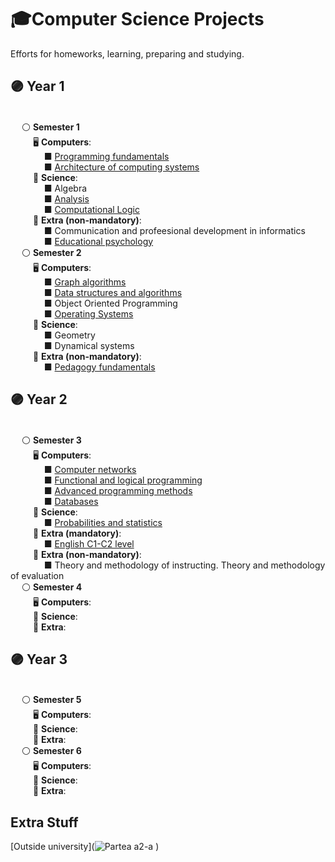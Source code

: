 # 🎓Computer Science Projects
Efforts for homeworks, learning, preparing and studying.
##  🟣 Year 1
<br/>  &emsp; ⚪ **Semester 1**
<br/> &emsp; &emsp; 🖥️ **Computers**:
<br/> &emsp; &emsp; &emsp;  ■ [Programming fundamentals](https://github.com/bloo404/University-Projects/tree/main/Semester%201/Programming%20fundamentals)
<br/>  &emsp; &emsp; &emsp; ■ [Architecture of computing systems](https://github.com/bloo404/University-Projects/tree/main/Semester%201/Architecture%20of%20computing%20systems)
<br/> &emsp; &emsp; 🧠 **Science**:
<br/>  &emsp; &emsp; &emsp; ■ Algebra
<br/>  &emsp; &emsp; &emsp; ■ [Analysis](https://github.com/bloo404/University-Projects/tree/main/Semester%201/Analysis)
<br/>  &emsp; &emsp; &emsp; ■ [Computational Logic](https://github.com/bloo404/University-Projects/tree/main/Semester%201/Computational%20logic)
<br/> &emsp; &emsp; 🎡 **Extra (non-mandatory)**:
<br/>  &emsp; &emsp; &emsp; ■ Communication and profeesional development in informatics
<br/>  &emsp; &emsp; &emsp; ■ [Educational psychology](https://github.com/bloo404/University-Projects/tree/main/Semester%201/Educational%20psychology)
<br/>  &emsp; ⚪ **Semester 2**
<br/> &emsp; &emsp; 🖥️ **Computers**:
<br/>  &emsp; &emsp; &emsp; ■ [Graph algorithms](https://github.com/bloo404/University-Projects/tree/main/Semester%202/Graph%20algorithms)
<br/>  &emsp; &emsp; &emsp; ■ [Data structures and algorithms](https://github.com/bloo404/University-Projects/tree/main/Semester%202/Data%20structures%20and%20algorithms)
<br/>  &emsp; &emsp; &emsp; ■ Object Oriented Programming
<br/>  &emsp; &emsp; &emsp; ■ [Operating Systems](https://github.com/bloo404/University-Projects/tree/main/Semester%202/Operating%20Systems)
<br/> &emsp; &emsp; 🧠 **Science**:
<br/>  &emsp; &emsp; &emsp; ■ Geometry
<br/>  &emsp; &emsp; &emsp; ■ Dynamical systems
<br/> &emsp; &emsp; 🎡 **Extra (non-mandatory)**:
<br/>  &emsp; &emsp; &emsp; ■ [Pedagogy fundamentals](https://github.com/bloo404/University-Projects/tree/main/Semester%202/Pedagogy%20fundamentals)
## 🟣 Year 2
<br/>  &emsp; ⚪ **Semester 3**
<br/> &emsp; &emsp; 🖥️ **Computers**:
<br/>  &emsp; &emsp; &emsp; ■ [Computer networks](https://github.com/bloo404/University-Projects/tree/main/Semester%203/Computer%20Networks)
<br/>  &emsp; &emsp; &emsp; ■ [Functional and logical programming](https://github.com/bloo404/University-Projects/tree/main/Semester%203/Functional%20and%20logical%20programming)
<br/>  &emsp; &emsp; &emsp; ■ [Advanced programming methods](https://github.com/bloo404/University-Projects/tree/main/Semester%203/Advanced%20programming%20methods)
<br/>  &emsp; &emsp; &emsp; ■ [Databases](https://github.com/bloo404/University-Projects/tree/main/Semester%203/Databases)
<br/> &emsp; &emsp; 🧠 **Science**:
<br/>  &emsp; &emsp; &emsp; ■ [Probabilities and statistics](https://github.com/bloo404/University-Projects/tree/main/Semester%203/Probabilities%20and%20statistics)
<br/> &emsp; &emsp; 🎡 **Extra (mandatory)**:
<br/>  &emsp; &emsp; &emsp; ■ [English C1-C2 level](https://github.com/bloo404/University-Projects/tree/main/Semester%203/English)
<br/> &emsp; &emsp; 🎡 **Extra (non-mandatory)**:
<br/> &emsp; &emsp; &emsp; ■ Theory and methodology of instructing. Theory and methodology of evaluation
<br/>  &emsp; ⚪ **Semester 4**
<br/> &emsp; &emsp; 🖥️ **Computers**:
<br/> &emsp; &emsp; 🧠 **Science**:
<br/> &emsp; &emsp; 🎡 **Extra**:
## 🟣 Year 3
<br/>  &emsp; ⚪ **Semester 5**
<br/> &emsp; &emsp; 🖥️ **Computers**:
<br/> &emsp; &emsp; 🧠 **Science**:
<br/> &emsp; &emsp; 🎡 **Extra**:
<br/>  &emsp; ⚪ **Semester 6**
<br/> &emsp; &emsp; 🖥️ **Computers**:
<br/> &emsp; &emsp; 🧠 **Science**:
<br/> &emsp; &emsp; 🎡 **Extra**:

## Extra Stuff
[Outside university](![Partea a2-a](https://user-images.githubusercontent.com/43817879/210842828-384d6fad-9fb0-4b16-a88e-ec6153131f23.png)
)
